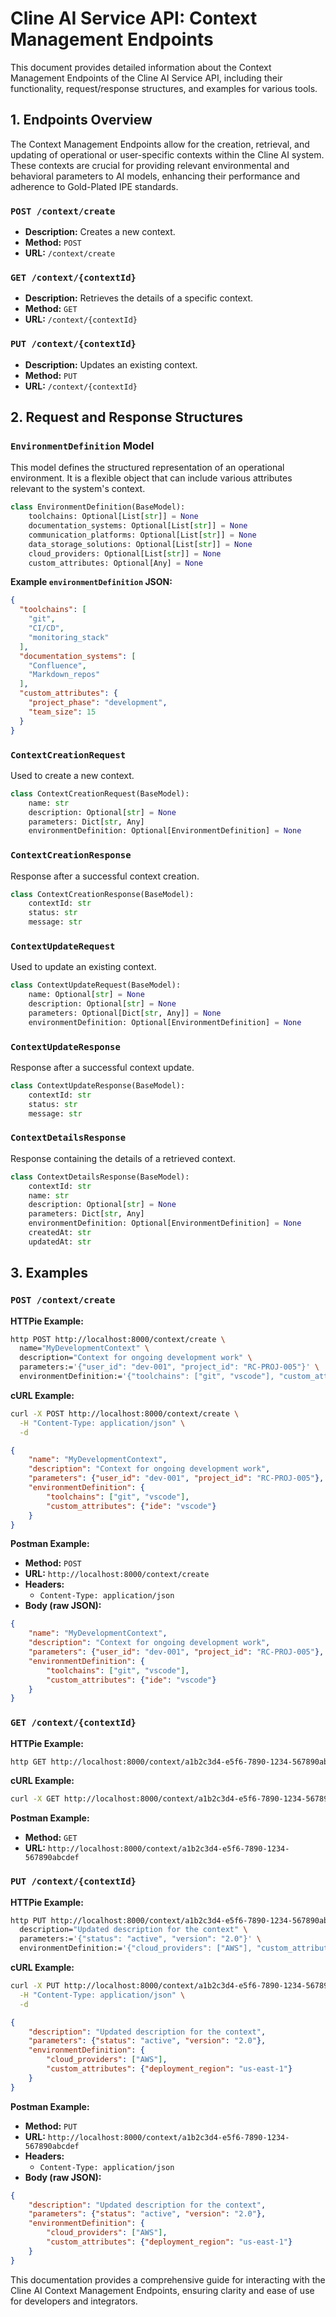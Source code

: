 # Cline AI Service API: Context Management Endpoints

This document provides detailed information about the Context Management Endpoints of the Cline AI Service API, including their functionality, request/response structures, and examples for various tools.

## 1. Endpoints Overview

The Context Management Endpoints allow for the creation, retrieval, and updating of operational or user-specific contexts within the Cline AI system. These contexts are crucial for providing relevant environmental and behavioral parameters to AI models, enhancing their performance and adherence to Gold-Plated IPE standards.

### `POST /context/create`
*   **Description:** Creates a new context.
*   **Method:** `POST`
*   **URL:** `/context/create`

### `GET /context/{contextId}`
*   **Description:** Retrieves the details of a specific context.
*   **Method:** `GET`
*   **URL:** `/context/{contextId}`

### `PUT /context/{contextId}`
*   **Description:** Updates an existing context.
*   **Method:** `PUT`
*   **URL:** `/context/{contextId}`

## 2. Request and Response Structures

### `EnvironmentDefinition` Model

This model defines the structured representation of an operational environment. It is a flexible object that can include various attributes relevant to the system's context.

```python
class EnvironmentDefinition(BaseModel):
    toolchains: Optional[List[str]] = None
    documentation_systems: Optional[List[str]] = None
    communication_platforms: Optional[List[str]] = None
    data_storage_solutions: Optional[List[str]] = None
    cloud_providers: Optional[List[str]] = None
    custom_attributes: Optional[Any] = None
```

**Example `environmentDefinition` JSON:**
```json
{
  "toolchains": [
    "git",
    "CI/CD",
    "monitoring_stack"
  ],
  "documentation_systems": [
    "Confluence",
    "Markdown_repos"
  ],
  "custom_attributes": {
    "project_phase": "development",
    "team_size": 15
  }
}
```

### `ContextCreationRequest`

Used to create a new context.

```python
class ContextCreationRequest(BaseModel):
    name: str
    description: Optional[str] = None
    parameters: Dict[str, Any]
    environmentDefinition: Optional[EnvironmentDefinition] = None
```

### `ContextCreationResponse`

Response after a successful context creation.

```python
class ContextCreationResponse(BaseModel):
    contextId: str
    status: str
    message: str
```

### `ContextUpdateRequest`

Used to update an existing context.

```python
class ContextUpdateRequest(BaseModel):
    name: Optional[str] = None
    description: Optional[str] = None
    parameters: Optional[Dict[str, Any]] = None
    environmentDefinition: Optional[EnvironmentDefinition] = None
```

### `ContextUpdateResponse`

Response after a successful context update.

```python
class ContextUpdateResponse(BaseModel):
    contextId: str
    status: str
    message: str
```

### `ContextDetailsResponse`

Response containing the details of a retrieved context.

```python
class ContextDetailsResponse(BaseModel):
    contextId: str
    name: str
    description: Optional[str] = None
    parameters: Dict[str, Any]
    environmentDefinition: Optional[EnvironmentDefinition] = None
    createdAt: str
    updatedAt: str
```

## 3. Examples

### `POST /context/create`

**HTTPie Example:**
```bash
http POST http://localhost:8000/context/create \
  name="MyDevelopmentContext" \
  description="Context for ongoing development work" \
  parameters:='{"user_id": "dev-001", "project_id": "RC-PROJ-005"}' \
  environmentDefinition:='{"toolchains": ["git", "vscode"], "custom_attributes": {"ide": "vscode"}}'
```

**cURL Example:**
```bash
curl -X POST http://localhost:8000/context/create \
  -H "Content-Type: application/json" \
  -d 
```

```json
{
    "name": "MyDevelopmentContext",
    "description": "Context for ongoing development work",
    "parameters": {"user_id": "dev-001", "project_id": "RC-PROJ-005"},
    "environmentDefinition": {
        "toolchains": ["git", "vscode"],
        "custom_attributes": {"ide": "vscode"}
    }
}
```

**Postman Example:**

*   **Method:** `POST`
*   **URL:** `http://localhost:8000/context/create`
*   **Headers:**
    *   `Content-Type: application/json`
*   **Body (raw JSON):**
```json
{
    "name": "MyDevelopmentContext",
    "description": "Context for ongoing development work",
    "parameters": {"user_id": "dev-001", "project_id": "RC-PROJ-005"},
    "environmentDefinition": {
        "toolchains": ["git", "vscode"],
        "custom_attributes": {"ide": "vscode"}
    }
}
```

### `GET /context/{contextId}`

**HTTPie Example:**
```bash
http GET http://localhost:8000/context/a1b2c3d4-e5f6-7890-1234-567890abcdef
```

**cURL Example:**
```bash
curl -X GET http://localhost:8000/context/a1b2c3d4-e5f6-7890-1234-567890abcdef
```

**Postman Example:**

*   **Method:** `GET`
*   **URL:** `http://localhost:8000/context/a1b2c3d4-e5f6-7890-1234-567890abcdef`

### `PUT /context/{contextId}`

**HTTPie Example:**
```bash
http PUT http://localhost:8000/context/a1b2c3d4-e5f6-7890-1234-567890abcdef \
  description="Updated description for the context" \
  parameters:='{"status": "active", "version": "2.0"}' \
  environmentDefinition:='{"cloud_providers": ["AWS"], "custom_attributes": {"deployment_region": "us-east-1"}}'
```

**cURL Example:**
```bash
curl -X PUT http://localhost:8000/context/a1b2c3d4-e5f6-7890-1234-567890abcdef \
  -H "Content-Type: application/json" \
  -d 
```

```json
{
    "description": "Updated description for the context",
    "parameters": {"status": "active", "version": "2.0"},
    "environmentDefinition": {
        "cloud_providers": ["AWS"],
        "custom_attributes": {"deployment_region": "us-east-1"}
    }
}
```

**Postman Example:**

*   **Method:** `PUT`
*   **URL:** `http://localhost:8000/context/a1b2c3d4-e5f6-7890-1234-567890abcdef`
*   **Headers:**
    *   `Content-Type: application/json`
*   **Body (raw JSON):**
```json
{
    "description": "Updated description for the context",
    "parameters": {"status": "active", "version": "2.0"},
    "environmentDefinition": {
        "cloud_providers": ["AWS"],
        "custom_attributes": {"deployment_region": "us-east-1"}
    }
}
```

This documentation provides a comprehensive guide for interacting with the Cline AI Context Management Endpoints, ensuring clarity and ease of use for developers and integrators.

